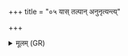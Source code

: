 +++
title = "०५ यास् तल्पान् अनुनृत्यन्त्य्"

+++
<details><summary>मूलम् (GR)</summary>

यास् तल्पान् अनुनृत्यन्त्य्  
अन्तरिक्षे हिरण्ययान् (…) ॥
</details>